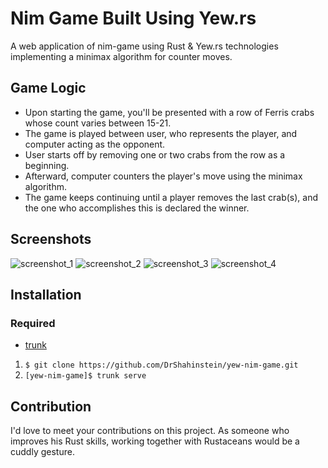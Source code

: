# Nim Game Built Using Yew.rs

A web application of nim-game using Rust & Yew.rs technologies implementing a minimax algorithm for counter moves.

## Game Logic

- Upon starting the game, you'll be presented with a row of Ferris crabs whose count varies between 15-21.
- The game is played between user, who represents the player, and computer acting as the opponent.
- User starts off by removing one or two crabs from the row as a beginning.
- Afterward, computer counters the player's move using the minimax algorithm.
- The game keeps continuing until a player removes the last crab(s), and the one who accomplishes this is declared the winner.

## Screenshots

![screenshot_1](https://github.com/DrShahinstein/yew-nim-game/assets/81323808/76ea425e-adb2-4d8e-ba24-49589b72580d)
![screenshot_2](https://github.com/DrShahinstein/yew-nim-game/assets/81323808/ab9df26e-b051-4ad7-b3ad-28c861b12a57)
![screenshot_3](https://github.com/DrShahinstein/yew-nim-game/assets/81323808/efb43292-904b-4e23-8015-4ee912d8dd85)
![screenshot_4](https://github.com/DrShahinstein/yew-nim-game/assets/81323808/e749add7-ce30-4444-b159-f7cf2b9dc494)

## Installation

### Required

- [trunk](https://trunkrs.dev/)

1. `$ git clone https://github.com/DrShahinstein/yew-nim-game.git`
2. `[yew-nim-game]$ trunk serve`

## Contribution

I'd love to meet your contributions on this project. As someone who improves his Rust skills, working together with Rustaceans would be a cuddly gesture.
